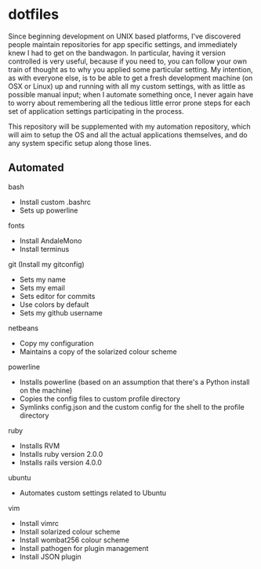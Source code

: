 dotfiles
========

Since beginning development on UNIX based platforms, I've discovered people maintain repositories for app specific settings, and immediately knew I had to get on the bandwagon. In particular, having it version controlled is very useful, because if you need to, you can follow your own train of thought as to why you applied some particular setting. My intention, as with everyone else, is to be able to get a fresh development machine (on OSX or Linux) up and running with all my custom settings, with as little as possible manual input; when I automate something once, I never again have to worry about remembering all the tedious little error prone steps for each set of application settings participating in the process.

This repository will be supplemented with my automation repository, which will aim to setup the OS and all the actual applications themselves, and do any system specific setup along those lines.

Automated
---------

bash
* Install custom .bashrc
* Sets up powerline

fonts
* Install AndaleMono
* Install terminus

git (Install my gitconfig)
* Sets my name
* Sets my email
* Sets editor for commits
* Use colors by default
* Sets my github username

netbeans
* Copy my configuration
* Maintains a copy of the solarized colour scheme

powerline
* Installs powerline (based on an assumption that there's a Python install on the machine)
* Copies the config files to custom profile directory
* Symlinks config.json and the custom config for the shell to the profile directory

ruby
* Installs RVM
* Installs ruby version 2.0.0
* Installs rails version 4.0.0

ubuntu
* Automates custom settings related to Ubuntu

vim
* Install vimrc
* Install solarized colour scheme
* Install wombat256 colour scheme
* Install pathogen for plugin management
* Install JSON plugin

